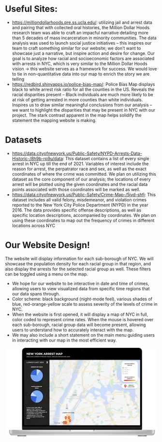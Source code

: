 # Useful Sites:
+ https://milliondollarhoods.pre.ss.ucla.edu/: utilizing jail and arrest data and pairing that with collected oral histories, the Million Dollar Hoods research team was able to craft an impacful narrative detailing more than 5 decades of mass incarceration in minority communities. The data analysis was used to launch social justice initiatives – this inspires our team to craft something similar for our website; we don’t want to showcase just a narrative, but inspire action and desire for change. Our goal is to analyze how racial and socioeconomic factors are associated with arrests in NYC, which is very similar to the Million Dollar Hoods vision → this website serves as a framework for success. We would love to tie in non-quantitative data into our map to enrich the story we are telling
+ https://redbird.shinyapps.io/police-bias-map/: Police Bias Map displays black to white arrest risk ratio for all the counties in the US. Reveals the racial disparities present – Black individuals are much more likely to be at risk of getting arrested in more counties than white individuals. Inspires us to draw similar meaningful conclusions from our analysis – we want to highlight the disparities that may be present in NYC with our project. The stark contrast apparent in the map helps solidify the statement the mapping website is making.

# Datasets
+ https://data.cityofnewyork.us/Public-Safety/NYPD-Arrests-Data-Historic-/8h9b-rp9u/data: This dataset contains a list of every single arrest in NYC up till the end of 2021. Variables of interest include the reason for arrest, the perpatrator race and sex, as well as the exact coordinates of where the crime was committed. We plan on utilizing this dataset as the core component of our analysis; the locations of every arrest will be plotted using the given coordinates and the racial data points associated with those coordinates will be marked as well. 
+ https://data.cityofnewyork.us/Public-Safety/Crime-Map-/5jvd-shfj: This dataset includes all valid felony, misdemeanor, and violation crimes reported to the New York City Police Department (NYPD) in the year 2016. The data provides specific offense descriptions, as well as specific location descriptions, accompanied by coordinates. We plan on using these coordinates to map out the frequency of crimes in different locations across NYC

# Our Website Design!
The website will display information for each sub-borough of NYC. We will showcase the population density for each racial group in that region, and also display the arrests for the selected racial group as well. These filters can be toggled using a menu on the map. 
+ We hope for our website to be interactive in date and time of crimes, allowing users to view visualized data from specific time regions that our data spans through. 
+ Color scheme: black background (night-mode feel), various shades of blue, red-orange-yellow scale to assess severity of the levels of crime in NYC.
+ When the website is first opened, it will display a map of NYC in full, color coded to represent crime rates. When the mouse is hovered over each sub-borough, racial group data will become present, allowing users to understand how to accurately interact with the map.
+ We may also include a short statement on the main menu guiding users in interacting with our map in the most efficient way. 

![](websitedraft.png)
